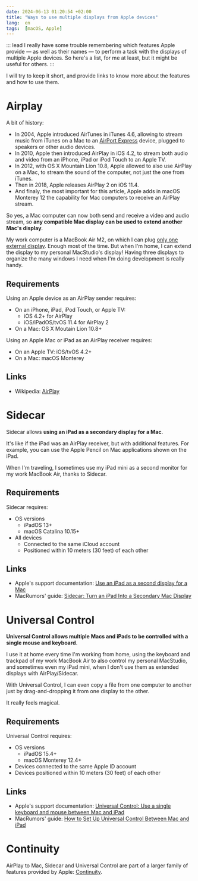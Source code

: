 ```yaml
---
date: 2024-06-13 01:20:54 +02:00
title: "Ways to use multiple displays from Apple devices"
lang:  en
tags:  [macOS, Apple]
---
```


::: lead
I really have some trouble remembering which features Apple provide — as well as their names — to perform a task with the displays of multiple Apple devices. So here's a list, for me at least, but it might be useful for others.
:::

I will try to keep it short, and provide links to know more about the features and how to use them.

# Airplay

A bit of history:
- In 2004, Apple introduced AirTunes in iTunes 4.6, allowing to stream music from iTunes on a Mac to an [AirPort Express](https://en.wikipedia.org/wiki/AirPort_Express) device, plugged to speakers or other audio devices.
- In 2010, Apple then introduced AirPlay in iOS 4.2, to stream both audio and video from an iPhone, iPad or iPod Touch to an Apple TV.
- In 2012, with OS X Mountain Lion 10.8, Apple allowed to also use AirPlay on a Mac, to stream the sound of the computer, not just the one from iTunes.
- Then in 2018, Apple releases AirPlay 2 on iOS 11.4.
- And finaly, the most important for this article, Apple adds in macOS Monterey 12 the capability for Mac computers to receive an AirPlay stream.

So yes, a Mac computer can now both send and receive a video and audio stream, so **any compatible Mac display can be used to extend another Mac's display**.

My work computer is a MacBook Air M2, on which I can plug [only one external display](https://support.apple.com/guide/macbook-air/use-an-external-display-apd8cdd74f57/mac). Enough most of the time. But when I'm home, I can extend the display to my personal MacStudio's display! Having three displays to organize the many windows I need when I'm doing development is really handy.

## Requirements

Using an Apple device as an AirPlay sender requires:
- On an iPhone, iPad, iPod Touch, or Apple TV:
  - iOS 4.2+ for AirPlay
  - iOS/iPadOS/tvOS 11.4 for AirPlay 2
- On a Mac: OS X Moutain Lion 10.8+

Using an Apple Mac or iPad as an AirPlay receiver requires:
- On an Apple TV: iOS/tvOS 4.2+
- On a Mac: macOS Monterey

## Links

- Wikipedia: [AirPlay](https://en.wikipedia.org/wiki/AirPlay)

# Sidecar

Sidecar allows **using an iPad as a secondary display for a Mac**.

It's like if the iPad was an AirPlay receiver, but with additional features. For example, you can use the Apple Pencil on Mac applications shown on the iPad.

When I'm traveling, I sometimes use my iPad mini as a second monitor for my work MacBook Air, thanks to Sidecar.

## Requirements

Sidecar requires:
- OS versions
  - iPadOS 13+
  - macOS Catalina 10.15+
- All devices
  - Connected to the same iCloud account
  - Positioned within 10 meters (30 feet) of each other

## Links

- Apple's support documentation: [Use an iPad as a second display for a Mac](https://support.apple.com/en-us/102597)
- MacRumors' guide: [Sidecar: Turn an iPad Into a Secondary Mac Display](https://www.macrumors.com/guide/sidecar/)

# Universal Control

**Universal Control allows multiple Macs and iPads to be controlled with a single mouse and keyboard**.

I use it at home every time I'm working from home, using the keyboard and trackpad of my work MacBook Air to also control my personal MacStudio, and sometimes even my iPad mini, when I don't use them as extended displays with AirPlay/Sidecar.

With Universal Control, I can even copy a file from one computer to another just by drag-and-dropping it from one display to the other.

It really feels magical.

## Requirements

Universal Control requires:
- OS versions
  - iPadOS 15.4+
  - macOS Monterey 12.4+
- Devices connected to the same Apple ID account
- Devices positioned within 10 meters (30 feet) of each other

## Links

- Apple's support documentation: [Universal Control: Use a single keyboard and mouse between Mac and iPad](https://support.apple.com/en-us/102459)
- MacRumors' guide: [How to Set Up Universal Control Between Mac and iPad](https://www.macrumors.com/how-to/set-up-universal-control-mac-ipad/)

# Continuity

AirPlay to Mac, Sidecar and Universal Control are part of a larger family of features provided by Apple: [Continuity](https://www.apple.com/macos/continuity/).
